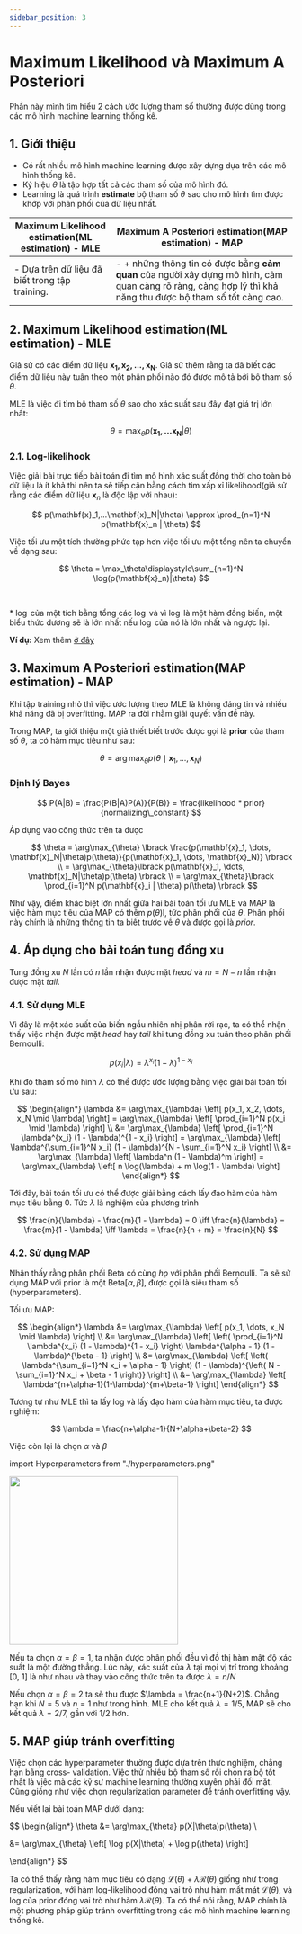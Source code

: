```yaml
---
sidebar_position: 3
---
```


# Maximum Likelihood và Maximum A Posteriori

Phần này mình tìm hiểu 2 cách ước lượng tham số thường được dùng trong các mô hình machine learning thống kê.

## 1. Giới thiệu

- Có rất nhiều mô hình machine learning được xây dựng dựa trên các mô hình thống kê.
- Ký hiệu $\theta$ là tập hợp tất cả các tham số của mô hình đó.
- Learning là quá trình **estimate** bộ tham số $\theta$ sao cho mô hình tìm được khớp với phân phối của dữ liệu nhất.

| Maximum Likelihood estimation(ML estimation) - MLE | Maximum A Posteriori estimation(MAP estimation) - MAP                                                                                                       |
| -------------------------------------------------- | ----------------------------------------------------------------------------------------------------------------------------------------------------------- |
| - Dựa trên dữ liệu đã biết trong tập training.     | - + những thông tin có được bằng **cảm quan** của người xây dựng mô hình, cảm quan càng rõ ràng, càng hợp lý thì khả năng thu được bộ tham số tốt càng cao. |

## 2. Maximum Likelihood estimation(ML estimation) - MLE

Giả sử có các điểm dữ liệu $\mathbf{x_1,x_2,...,x_N}$. Giả sử thêm rằng ta đã biết các điểm dữ liệu này tuân theo một phân phối nào đó được mô tả bởi bộ tham số $\theta$.

MLE là việc đi tìm bộ tham số $\theta$ sao cho xác suất sau đây đạt giá trị lớn nhất:

$$
\theta = \max_{\theta}{p(\mathbf{x_1,...x_N}|\theta)}
$$

### 2.1. Log-likelihook

Việc giải bài trực tiếp bài toán đi tìm mô hình xác suất đồng thời cho toàn bộ dữ liệu là ít khả thi nên ta sẽ tiếp cận bằng cách tìm xấp xỉ likelihood(giả sử rằng các điểm dữ liệu $\mathbf{x}_n$ là độc lập với nhau):

$$
p(\mathbf{x}_1,...\mathbf{x}_N|\theta) \approx \prod_{n=1}^N p(\mathbf{x}_n | \theta)
$$

Việc tối ưu một tích thường phức tạp hơn việc tối ưu một tổng nên ta chuyển về dạng sau:

$$
\theta = \max_\theta\displaystyle\sum_{n=1}^N \log(p(\mathbf{x}_n)|\theta)
$$

<br/>

\* $\log$ của một tích bằng tổng các $\log$ và vì $\log$ là một hàm đồng biến, một biểu thức dương sẽ là lớn nhất nếu $\log$ của nó là lớn nhất và ngược lại.

**Ví dụ:** Xem thêm [ở đây](https://github.com/tiepvupsu/tiepvupsu.github.io/blob/master/ML_math.pdf)

## 3. Maximum A Posteriori estimation(MAP estimation) - MAP

Khi tập training nhỏ thì việc ước lượng theo MLE là không đáng tin và nhiều khả năng đã bị overfitting. MAP ra đời nhằm giải quyết vấn đề này.

Trong MAP, ta giới thiệu một giả thiết biết trước được gọi là **prior** của tham số $\theta$, ta có hàm mục tiêu như sau:

$$
\theta = \arg\max_{\theta} p(\theta \mid \mathbf{x}_1, \dots, \mathbf{x}_N)
$$

### Định lý Bayes

$$
P(A|B) = \frac{P(B|A)P(A)}{P(B)} = \frac{likelihood * prior}{normalizing\_constant}
$$

Áp dụng vào công thức trên ta được

$$
\theta = \arg\max_{\theta} \lbrack \frac{p(\mathbf{x}_1, \dots, \mathbf{x}_N|\theta)p(\theta)}{p(\mathbf{x}_1, \dots, \mathbf{x}_N)} \rbrack \\
= \arg\max_{\theta}\lbrack p(\mathbf{x}_1, \dots, \mathbf{x}_N|\theta)p(\theta) \rbrack \\
= \arg\max_{\theta}\lbrack \prod_{i=1}^N p(\mathbf{x}_i | \theta) p(\theta) \rbrack
$$

Như vậy, điểm khác biệt lớn nhất giữa hai bài toán tối ưu MLE và MAP là việc hàm mục tiêu của MAP có thêm $p(\theta)$l, tức phân phối của $\theta$. Phân phối này chính là những thông tin ta biết trước về $\theta$ và được gọi là $prior$.

## 4. Áp dụng cho bài toán tung đồng xu

Tung đồng xu $N$ lần có $n$ lần nhận được mặt $head$ và $m = N-n$ lần nhận được mặt $tail$.

### 4.1. Sử dụng MLE

Vì đây là một xác suất của biến ngẫu nhiên nhị phân rời rạc, ta có thể nhận thấy việc nhận được mặt $head$ hay $tail$ khi tung đồng xu tuân theo phân phối Bernoulli:

$$
p(x_i | \lambda) = \lambda^{x_i} (1 - \lambda)^{1 - x_i}
$$

Khi đó tham số mô hình $\lambda$ có thể được ước lượng bằng việc giải bài toán tối ưu sau:

$$
\begin{align*}
\lambda &= \arg\max_{\lambda} \left[ p(x_1, x_2, \dots, x_N \mid \lambda) \right] = \arg\max_{\lambda} \left[ \prod_{i=1}^N p(x_i \mid \lambda) \right] \\
&= \arg\max_{\lambda} \left[ \prod_{i=1}^N \lambda^{x_i} (1 - \lambda)^{1 - x_i} \right] = \arg\max_{\lambda} \left[ \lambda^{\sum_{i=1}^N x_i} (1 - \lambda)^{N - \sum_{i=1}^N x_i} \right] \\
&= \arg\max_{\lambda} \left[ \lambda^n (1 - \lambda)^m \right] = \arg\max_{\lambda} \left[ n \log(\lambda) + m \log(1 - \lambda) \right]
\end{align*}
$$

Tới đây, bài toán tối ưu có thể được giải bằng cách lấy đạo hàm của hàm mục tiêu bằng 0. Tức $\lambda$ là nghiệm của phương trình

$$
\frac{n}{\lambda} - \frac{m}{1 - \lambda} = 0 \iff \frac{n}{\lambda} = \frac{m}{1 - \lambda} \iff \lambda = \frac{n}{n + m} = \frac{n}{N}
$$

### 4.2. Sử dụng MAP

Nhận thấy rằng phân phối Beta có cùng $họ$ với phân phối Bernoulli. Ta sẽ sử dụng MAP với prior là một Beta$[\alpha,\beta]$, được gọi là siêu tham số (hyperparameters).

Tối ưu MAP:

$$
\begin{align*}
\lambda &= \arg\max_{\lambda} \left[ p(x_1, \dots, x_N \mid \lambda) \right] \\
&= \arg\max_{\lambda} \left[ \left( \prod_{i=1}^N \lambda^{x_i} (1 - \lambda)^{1 - x_i} \right) \lambda^{\alpha - 1} (1 - \lambda)^{\beta - 1} \right] \\
&= \arg\max_{\lambda} \left[ \left( \lambda^{\sum_{i=1}^N x_i + \alpha - 1} \right) (1 - \lambda)^{\left( N - \sum_{i=1}^N x_i + \beta - 1 \right)} \right] \\
&= \arg\max_{\lambda} \left[ \lambda^{n+\alpha-1}(1-\lambda)^{m+\beta-1} \right]
\end{align*}
$$

Tương tự như MLE thì ta lấy log và lấy đạo hàm của hàm mục tiêu, ta được nghiệm:

$$
\lambda = \frac{n+\alpha-1}{N+\alpha+\beta-2}
$$

Việc còn lại là chọn $\alpha$ và $\beta$

import Hyperparameters from "./hyperparameters.png"

<div style={{ 'textAlign': 'center' }}>
  <img src={Hyperparameters} height="300"/>
</div>

Nếu ta chọn $\alpha = \beta = 1$, ta nhận được phân phối đều vì đồ thị hàm mật độ xác suất là một
đường thẳng. Lúc này, xác suất của $\lambda$ tại mọi vị trí trong khoảng [0, 1] là như nhau và thay vào công thức trên ta được $\lambda = n/N$

Nếu chọn $\alpha = \beta = 2$ ta sẽ thu được $\lambda = \frac{n+1}{N+2}$. Chẳng hạn khi $N=5$ và $n=1$ như trong hình. MLE cho kết quả $\lambda=1/5$, MAP sẽ cho kết quả $\lambda=2/7$, gần với $1/2$ hơn.

## 5. MAP giúp tránh overfitting

Việc chọn các hyperparameter thường được dựa trên thực nghiệm, chẳng hạn bằng cross-
validation. Việc thử nhiều bộ tham số rồi chọn ra bộ tốt nhất là việc mà các kỹ sư machine
learning thường xuyên phải đối mặt. Cũng giống như việc chọn regularization parameter để
tránh overfitting vậy.

Nếu viết lại bài toán MAP dưới dạng:

$$
\begin{align*}
\theta &= \arg\max_{\theta} p(X|\theta)p(\theta) \\

&= \arg\max_{\theta} \left[ \log p(X|\theta) + \log p(\theta) \right]

\end{align*}
$$

Ta có thể thấy rằng hàm mục tiêu có dạng $\mathcal{L}(\theta) + \lambda\mathcal{R}(\theta)$ giống như trong regularization, với hàm log-likelihood đóng vai trò như hàm mất mát $\mathcal{L}(\theta)$, và log của prior đóng vai trò như hàm $\lambda\mathcal{R}(\theta)$. Ta có thể nói rằng, MAP chính là một phương pháp giúp tránh overfitting trong các mô hình machine learning thống kê.
